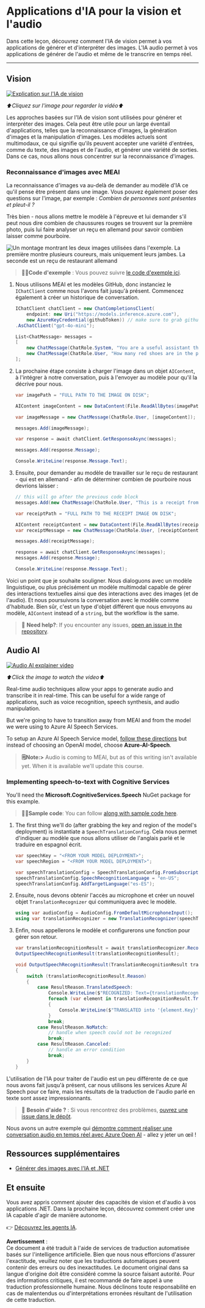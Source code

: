 # Applications d'IA pour la vision et l'audio

Dans cette leçon, découvrez comment l'IA de vision permet à vos applications de générer et d'interpréter des images. L'IA audio permet à vos applications de générer de l'audio et même de le transcrire en temps réel.

---

## Vision

[![Explication sur l'IA de vision](https://img.youtube.com/vi/QXbASt1KXuw/0.jpg)](https://youtu.be/QXbASt1KXuw?feature=shared)

_⬆️Cliquez sur l'image pour regarder la vidéo⬆️_

Les approches basées sur l'IA de vision sont utilisées pour générer et interpréter des images. Cela peut être utile pour un large éventail d'applications, telles que la reconnaissance d'images, la génération d'images et la manipulation d'images. Les modèles actuels sont multimodaux, ce qui signifie qu'ils peuvent accepter une variété d'entrées, comme du texte, des images et de l'audio, et générer une variété de sorties. Dans ce cas, nous allons nous concentrer sur la reconnaissance d'images.

### Reconnaissance d'images avec MEAI

La reconnaissance d'images va au-delà de demander au modèle d'IA ce qu'il pense être présent dans une image. Vous pouvez également poser des questions sur l'image, par exemple : _Combien de personnes sont présentes et pleut-il ?_

Très bien - nous allons mettre le modèle à l'épreuve et lui demander s'il peut nous dire combien de chaussures rouges se trouvent sur la première photo, puis lui faire analyser un reçu en allemand pour savoir combien laisser comme pourboire.

![Un montage montrant les deux images utilisées dans l'exemple. La première montre plusieurs coureurs, mais uniquement leurs jambes. La seconde est un reçu de restaurant allemand](../../../translated_images/example-visual-image.e2fc4ffa5f01b3d65bb9bd5d23eebf97513bf486b761209b28fea06b63a11f6c.fr.png)

> 🧑‍💻**Code d'exemple** : Vous pouvez suivre [le code d'exemple ici](../../../03-CoreGenerativeAITechniques/src/Vision-01MEAI-GitHubModels).

1. Nous utilisons MEAI et les modèles GitHub, donc instanciez le `IChatClient` comme nous l'avons fait jusqu'à présent. Commencez également à créer un historique de conversation.

    ```csharp
    IChatClient chatClient = new ChatCompletionsClient(
        endpoint: new Uri("https://models.inference.azure.com"),
        new AzureKeyCredential(githubToken)) // make sure to grab githubToken from the secrets or environment
    .AsChatClient("gpt-4o-mini");

    List<ChatMessage> messages = 
    [
        new ChatMessage(ChatRole.System, "You are a useful assistant that describes images using a direct style."),
        new ChatMessage(ChatRole.User, "How many red shoes are in the photo?") // we'll start with the running photo
    ];
    ```

1. La prochaine étape consiste à charger l'image dans un objet `AIContent`, à l'intégrer à notre conversation, puis à l'envoyer au modèle pour qu'il la décrive pour nous.

    ```csharp
    var imagePath = "FULL PATH TO THE IMAGE ON DISK";

    AIContent imageContent = new DataContent(File.ReadAllBytes(imagePath), "image/jpeg"); // the important part here is that we're loading it in bytes. The image could come from anywhere.

    var imageMessage = new ChatMessage(ChatRole.User, [imageContent]);

    messages.Add(imageMessage);

    var response = await chatClient.GetResponseAsync(messages);

    messages.Add(response.Message);

    Console.WriteLine(response.Message.Text);
    ```

1. Ensuite, pour demander au modèle de travailler sur le reçu de restaurant - qui est en allemand - afin de déterminer combien de pourboire nous devrions laisser :

    ```csharp
    // this will go after the previous code block
    messages.Add(new ChatMessage(ChatRole.User, "This is a receipt from a lunch. I had the sausage. How much of a tip should I leave?"));

    var receiptPath = "FULL PATH TO THE RECEIPT IMAGE ON DISK";

    AIContent receiptContent = new DataContent(File.ReadAllBytes(receiptPath), "image/jpeg");
    var receiptMessage = new ChatMessage(ChatRole.User, [receiptContent]);

    messages.Add(receiptMessage);

    response = await chatClient.GetResponseAsync(messages);
    messages.Add(response.Message);

    Console.WriteLine(response.Message.Text);
    ```

Voici un point que je souhaite souligner. Nous dialoguons avec un modèle linguistique, ou plus précisément un modèle multimodal capable de gérer des interactions textuelles ainsi que des interactions avec des images (et de l'audio). Et nous poursuivons la conversation avec le modèle comme d'habitude. Bien sûr, c'est un type d'objet différent que nous envoyons au modèle, `AIContent` instead of a `string`, but the workflow is the same.

> 🙋 **Need help?**: If you encounter any issues, [open an issue in the repository](https://github.com/microsoft/Generative-AI-for-beginners-dotnet/issues/new).

## Audio AI

[![Audio AI explainer video](https://img.youtube.com/vi/fuquPXRNqCo/0.jpg)](https://youtu.be/fuquPXRNqCo?feature=shared)

_⬆️Click the image to watch the video⬆️_

Real-time audio techniques allow your apps to generate audio and transcribe it in real-time. This can be useful for a wide range of applications, such as voice recognition, speech synthesis, and audio manipulation.

But we're going to have to transition away from MEAI and from the model we were using to Azure AI Speech Services.

To setup an Azure AI Speech Service model, [follow these directions](../02-SetupDevEnvironment/getting-started-azure-openai.md) but instead of choosing an OpenAI model, choose **Azure-AI-Speech**.

> **🗒️Note:>** Audio is coming to MEAI, but as of this writing isn't available yet. When it is available we'll update this course.

### Implementing speech-to-text with Cognitive Services

You'll need the **Microsoft.CognitiveServices.Speech** NuGet package for this example.

> 🧑‍💻**Sample code**: You can follow [along with sample code here](../../../03-CoreGenerativeAITechniques/src/Audio-01-SpeechMic).

1. The first thing we'll do (after grabbing the key and region of the model's deployment) is instantiate a `SpeechTranslationConfig`. Cela nous permet d'indiquer au modèle que nous allons utiliser de l'anglais parlé et le traduire en espagnol écrit.

    ```csharp
    var speechKey = "<FROM YOUR MODEL DEPLOYMENT>";
    var speechRegion = "<FROM YOUR MODEL DEPLOYMENT>";

    var speechTranslationConfig = SpeechTranslationConfig.FromSubscription(speechKey, speechRegion);
    speechTranslationConfig.SpeechRecognitionLanguage = "en-US";
    speechTranslationConfig.AddTargetLanguage("es-ES");
    ```

1. Ensuite, nous devons obtenir l'accès au microphone et créer un nouvel objet `TranslationRecognizer` qui communiquera avec le modèle.

    ```csharp
    using var audioConfig = AudioConfig.FromDefaultMicrophoneInput();
    using var translationRecognizer = new TranslationRecognizer(speechTranslationConfig, audioConfig);
    ```

1. Enfin, nous appellerons le modèle et configurerons une fonction pour gérer son retour.

    ```csharp
    var translationRecognitionResult = await translationRecognizer.RecognizeOnceAsync();
    OutputSpeechRecognitionResult(translationRecognitionResult);

    void OutputSpeechRecognitionResult(TranslationRecognitionResult translationRecognitionResult)
    {
        switch (translationRecognitionResult.Reason)
        {
            case ResultReason.TranslatedSpeech:
                Console.WriteLine($"RECOGNIZED: Text={translationRecognitionResult.Text}");
                foreach (var element in translationRecognitionResult.Translations)
                {
                    Console.WriteLine($"TRANSLATED into '{element.Key}': {element.Value}");
                }
                break;
            case ResultReason.NoMatch:
                // handle when speech could not be recognized
                break;
            case ResultReason.Canceled:
                // handle an error condition
                break;
        }
    }
    ```

L'utilisation de l'IA pour traiter de l'audio est un peu différente de ce que nous avons fait jusqu'à présent, car nous utilisons les services Azure AI Speech pour ce faire, mais les résultats de la traduction de l'audio parlé en texte sont assez impressionnants.

> 🙋 **Besoin d'aide ?** : Si vous rencontrez des problèmes, [ouvrez une issue dans le dépôt](https://github.com/microsoft/Generative-AI-for-beginners-dotnet/issues/new).

Nous avons un autre exemple qui [démontre comment réaliser une conversation audio en temps réel avec Azure Open AI](../../../03-CoreGenerativeAITechniques/src/Audio-02-RealTimeAudio) - allez y jeter un œil !

## Ressources supplémentaires

- [Générer des images avec l'IA et .NET](https://learn.microsoft.com/dotnet/ai/quickstarts/quickstart-openai-generate-images?tabs=azd&pivots=openai)

## Et ensuite

Vous avez appris comment ajouter des capacités de vision et d'audio à vos applications .NET. Dans la prochaine leçon, découvrez comment créer une IA capable d'agir de manière autonome.

👉 [Découvrez les agents IA](./04-agents.md).

**Avertissement** :  
Ce document a été traduit à l'aide de services de traduction automatisée basés sur l'intelligence artificielle. Bien que nous nous efforcions d'assurer l'exactitude, veuillez noter que les traductions automatiques peuvent contenir des erreurs ou des inexactitudes. Le document original dans sa langue d'origine doit être considéré comme la source faisant autorité. Pour des informations critiques, il est recommandé de faire appel à une traduction professionnelle humaine. Nous déclinons toute responsabilité en cas de malentendus ou d'interprétations erronées résultant de l'utilisation de cette traduction.
